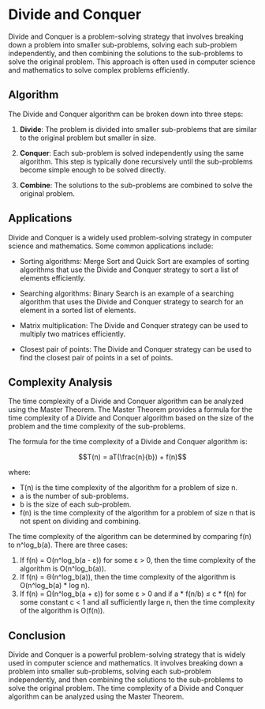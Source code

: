 # Divide and Conquer

Divide and Conquer is a problem-solving strategy that involves breaking down a problem into smaller sub-problems, solving each sub-problem independently, and then combining the solutions to the sub-problems to solve the original problem. This approach is often used in computer science and mathematics to solve complex problems efficiently.

## Algorithm

The Divide and Conquer algorithm can be broken down into three steps:

1. **Divide**: The problem is divided into smaller sub-problems that are similar to the original problem but smaller in size.

2. **Conquer**: Each sub-problem is solved independently using the same algorithm. This step is typically done recursively until the sub-problems become simple enough to be solved directly.

3. **Combine**: The solutions to the sub-problems are combined to solve the original problem.

## Applications

Divide and Conquer is a widely used problem-solving strategy in computer science and mathematics. Some common applications include:

- Sorting algorithms: Merge Sort and Quick Sort are examples of sorting algorithms that use the Divide and Conquer strategy to sort a list of elements efficiently.

- Searching algorithms: Binary Search is an example of a searching algorithm that uses the Divide and Conquer strategy to search for an element in a sorted list of elements.

- Matrix multiplication: The Divide and Conquer strategy can be used to multiply two matrices efficiently.

- Closest pair of points: The Divide and Conquer strategy can be used to find the closest pair of points in a set of points.

## Complexity Analysis

The time complexity of a Divide and Conquer algorithm can be analyzed using the Master Theorem. The Master Theorem provides a formula for the time complexity of a Divide and Conquer algorithm based on the size of the problem and the time complexity of the sub-problems.

The formula for the time complexity of a Divide and Conquer algorithm is:

$$T(n) = aT(\frac{n}{b}) + f(n)$$

where:

- T(n) is the time complexity of the algorithm for a problem of size n.
- a is the number of sub-problems.
- b is the size of each sub-problem.
- f(n) is the time complexity of the algorithm for a problem of size n that is not spent on dividing and combining.

The time complexity of the algorithm can be determined by comparing f(n) to n^log_b(a). There are three cases:

1. If f(n) = O(n^log_b(a - ε)) for some ε > 0, then the time complexity of the algorithm is O(n^log_b(a)).
2. If f(n) = Θ(n^log_b(a)), then the time complexity of the algorithm is O(n^log_b(a) * log n).
3. If f(n) = Ω(n^log_b(a + ε)) for some ε > 0 and if a * f(n/b) ≤ c * f(n) for some constant c < 1 and all sufficiently large n, then the time complexity of the algorithm is O(f(n)).

## Conclusion

Divide and Conquer is a powerful problem-solving strategy that is widely used in computer science and mathematics. It involves breaking down a problem into smaller sub-problems, solving each sub-problem independently, and then combining the solutions to the sub-problems to solve the original problem. The time complexity of a Divide and Conquer algorithm can be analyzed using the Master Theorem.
